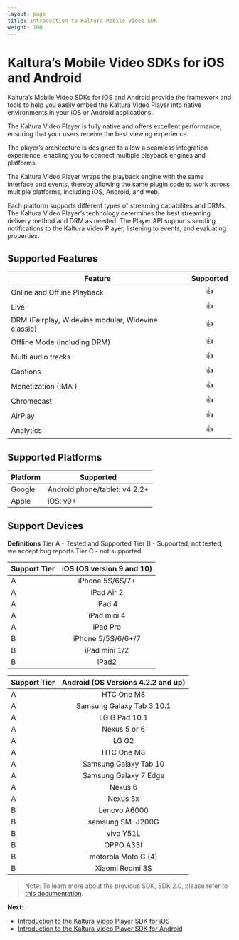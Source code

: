 ```yaml
---
layout: page
title: Introduction to Kaltura Mobile Video SDK
weight: 100
---
```


# Kaltura’s Mobile Video SDKs for iOS and Android

Kaltura’s Mobile Video SDKs for iOS and Android provide the framework and tools to help you easily embed the Kaltura Video Player into native environments in your iOS or Android applications.

The Kaltura Video Player is fully native and offers excellent performance, ensuring that your users receive the best viewing experience. 

The player’s architecture is designed to allow a seamless integration experience, enabling you to connect multiple playback engines and platforms. 

The Kaltura Video Player wraps the playback engine with the same interface and events, thereby allowing the same plugin code to work across multiple platforms, including iOS, Android, and web.

Each platform supports different types of streaming capabilites and DRMs. The Kaltura Video Player’s technology determines the best streaming delivery method and DRM as needed. The Player API supports sending notifications to the Kaltura Video Player, listening to events, and evaluating properties.

## Supported Features  

| Feature  | Supported |
| ------------- | :---: |
| Online and Offline Playback  | :+1:  |
| Live  | :+1:  |
| DRM (Fairplay, Widevine modular, Widevine classic)  | :+1:  |
| Offline Mode (including DRM)  | :+1:  |
| Multi audio tracks  | :+1:  |
| Captions  | :+1:  |
| Monetization (IMA )  | :+1:  |
| Chromecast  | :+1:  |
| AirPlay  | :+1:  |
| Analytics  | :+1:  |

## Supported Platforms  

| Platform  | Supported |
| ------------- | ------------- |
| Google  | Android phone/tablet: v4.2.2+ |
| Apple  |  iOS: v9+ |

## Support Devices  

**Definitions**
Tier A - Tested and Supported
Tier B - Supported, not tested, we accept bug reports
Tier C - not supported

| Support Tier | iOS (OS version 9 and 10) |
|--------------|:-------------------------:|
| A            |      iPhone 5S/6S/7+      |
| A            |         iPad Air 2        |
| A            | iPad 4                    |
| A            | iPad mini 4               |
| A            |          iPad Pro         |
| B            | iPhone 5/5S/6/6+/7        |
| B            | iPad mini 1/2             |
| B            | iPad2                     |

| Support Tier | Android (OS Versions 4.2.2 and up) |
|--------------|:----------------------------------:|
| A            | HTC One M8                         |
| A            | Samsung Galaxy Tab 3 10.1          |
| A            | LG G Pad 10.1                      |
| A            | Nexus 5 or 6                       |
| A            | LG G2                              |
| A            | HTC One M8                         |
| A            | Samsung Galaxy Tab 10              |
| A            | Samsung Galaxy  7 Edge             |
| A            |               Nexus 6              |
| A            |              Nexus 5x              |
| B            | Lenovo A6000                       |
| B            | samsung SM-J200G                   |
| B            |              vivo Y51L             |
| B            | OPPO A33f                          |
| B            | motorola Moto G (4)                |
| B            | Xiaomi Redmi 3S                    |

>Note: To learn more about the previous SDK, SDK 2.0, please refer to [this documentation](https://vpaas.kaltura.com/documentation/Mobile-Video-Player-SDKs/IntroductionV2.html).

**Next:**
* [Introduction to the Kaltura Video Player SDK for iOS](https://vpaas.kaltura.com/documentation/Mobile-Video-Player-SDKs/iOS_Introduction.html)
* [Introduction to the Kaltura Video Player SDK for Android](https://vpaas.kaltura.com/documentation/Mobile-Video-Player-SDKs/Android-introduction.html)
